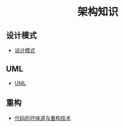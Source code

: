 <h1 align="center">架构知识</h1>



## 设计模式

* [设计模式](./DesignPattern/README.md)



## UML

* [UML](./UML/README.md)



## 重构

* [代码的坏味道与重构技术](./Reconsitution/代码的坏味道与重构技术.md)

